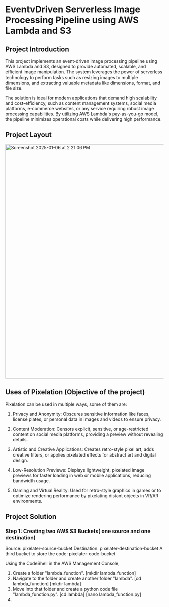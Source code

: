 # EventvDriven Serverless Image Processing Pipeline using AWS Lambda and S3
## Project Introduction
This project implements an event-driven image processing pipeline using AWS Lambda and S3, designed to provide automated, scalable, and efficient image manipulation. The system leverages the power of serverless technology to perform tasks such as resizing images to multiple dimensions, and extracting valuable metadata like dimensions, format, and file size.

The solution is ideal for modern applications that demand high scalability and cost-efficiency, such as content management systems, social media platforms, e-commerce websites, or any service requiring robust image processing capabilities. By utilizing AWS Lambda's pay-as-you-go model, the pipeline minimizes operational costs while delivering high performance.

## Project Layout
<img width="745" alt="Screenshot 2025-01-06 at 2 21 06 PM" src="https://github.com/user-attachments/assets/4d28bb4e-0015-48ec-97a0-de4de77a00df" />


## Uses of Pixelation (Objective of the project)
Pixelation can be used in multiple ways, some of them are:

1. Privacy and Anonymity: Obscures sensitive information like faces, license plates, or personal data in images and videos to ensure privacy.
   
2. Content Moderation: Censors explicit, sensitive, or age-restricted content on social media platforms, providing a preview without revealing details.

3. Artistic and Creative Applications: Creates retro-style pixel art, adds creative filters, or applies pixelated effects for abstract art and digital design.
   
4. Low-Resolution Previews: Displays lightweight, pixelated image previews for faster loading in web or mobile applications, reducing bandwidth usage.

5. Gaming and Virtual Reality: Used for retro-style graphics in games or to optimize rendering performance by pixelating distant objects in VR/AR environments.

## Project Solution
### Step 1: Creating two AWS S3 Buckets( one source and one destination)
Source: pixelater-source-bucket
Destination: pixelater-destination-bucket
A third bucket to store the code: pixelater-code-bucket

Using the CodeShell in the AWS Management Console, 
1. Create a folder "lambda_function". [mkdir lambda_function]
2. Navigate to the folder and create another folder "lambda". [cd lambda_function] [mkdir lambda]
3. Move into that folder and create a python code file "lambda_function.py". [cd lambda] [nano lambda_function.py]
4. 



